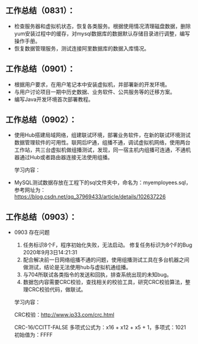 ## 工作总结（0831）：

- 检查服务器和虚拟机状态，恢复各类服务。根据使用情况清理磁盘数据，删除yum安装过程中的缓存，对mysql数据库的数据默认存储目录进行调整，编写操作手册。
- 恢复数据管理服务，测试连接阿里数据库的数据入库情况。

## 工作总结（0901）：

- 根据用户要求，在用户笔记本中安装虚拟机，并部署新的开发环境。
- 与用户讨论项目一期中历史数据、业务软件、公共服务等的迁移方案。
- 编写Java开发环境首次部署教程。

## 工作总结（0902）：

- 使用Hub搭建局域网络，组建联试环境，部署业务软件，在新的联试环境测试数据管理软件的可用性。联网后IP通，组播不通，调试虚拟机网络，使用两台工作站，共三台虚拟机做组播测试，发现，同一宿主机内组播可连通，不通机器通过Hub或者路由器连接无法使用组播。

  学习内容：

- MySQL测试数据存放在工程下的sql文件夹中，命名为：myemployees.sql，参考网址为：https://blog.csdn.net/qq_37969433/article/details/102637226

  

## 工作总结（0903）：

- 0903 存在问题

  1. 任务标识8个F，程序初始化失败，无法启动。 修复任务标识为8个F的Bug 2020年9月3日14:21:31
  2. 配合解决前一日网络组播不通的问题，使用组播测试工具在多台机器之间做测试，结论是无法使用hub与虚拟机通组播。
  3. 与704所联试各类指令的发送和回执，排查系统出现的未知bug。
  4. 数据包内容需要CRC校验，查找相关的校验工具，研究CRC校验算法，整理CRC校验代码，做联试。

  学习内容：

  CRC校验：http://www.ip33.com/crc.html

  CRC-16/CCITT-FALSE 多项式公式为：x16 + x12 + x5 + 1，多项式：1021 初始值为：FFFF